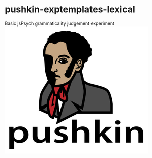 # pushkin-exptemplates-lexical
Basic jsPsych grammaticality judgement experiment
<img src="/web page/src/assets/pushkin_w_text.png" height="400" width="450">
